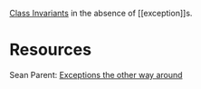 [Class Invariants](Class%20Invariant.md) in the absence of [[exception]]s.

# Resources
Sean Parent: [Exceptions the other way around](https://www.youtube.com/watch?v=mkkaAWNE-Ig)